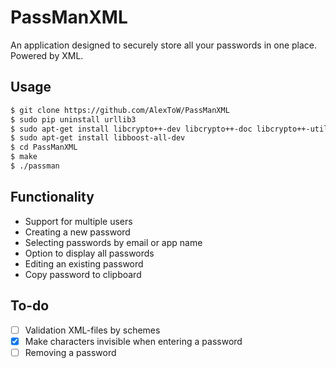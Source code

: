 # PassManXML
An application designed to securely store all your passwords in one place. Powered by XML.

 ## Usage
```bash
$ git clone https://github.com/AlexToW/PassManXML
$ sudo pip uninstall urllib3
$ sudo apt-get install libcrypto++-dev libcrypto++-doc libcrypto++-utils
$ sudo apt-get install libboost-all-dev
$ cd PassManXML
$ make
$ ./passman
```

## Functionality
- Support for multiple users
- Creating a new password
- Selecting passwords by email or app name
- Option to display all passwords
- Editing an existing password
- Copy password to clipboard

## To-do
- [ ] Validation XML-files by schemes
- [x] Make characters invisible when entering a password
- [ ] Removing a password